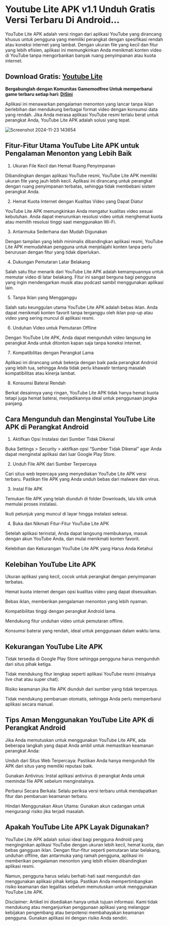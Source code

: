# Youtube Lite APK v1.1 Unduh Gratis Versi Terbaru Di Android...
YouTube Lite APK adalah versi ringan dari aplikasi YouTube yang dirancang khusus untuk pengguna yang memiliki perangkat dengan spesifikasi rendah atau koneksi internet yang lambat. Dengan ukuran file yang kecil dan fitur yang lebih efisien, aplikasi ini memungkinkan Anda menikmati konten video di YouTube tanpa mengorbankan banyak ruang penyimpanan atau kuota internet.

## Download Gratis: [Youtube Lite](https://bit.ly/40tdpqq)

**Bergabunglah dengan Komunitas Gamemodfree Untuk memperbarui game terbaru setiap hari: [Di ​​Sini](https://t.me/gamemodfreecom)**

Aplikasi ini menawarkan pengalaman menonton yang lancar tanpa iklan berlebihan dan mendukung berbagai format video dengan konsumsi data yang rendah. Jika Anda merasa aplikasi YouTube resmi terlalu berat untuk perangkat Anda, YouTube Lite APK adalah solusi yang tepat.

![Screenshot 2024-11-23 143654](https://github.com/user-attachments/assets/8f131a0c-8c13-43bc-9323-b59253b081f6)


## Fitur-Fitur Utama YouTube Lite APK untuk Pengalaman Menonton yang Lebih Baik

1. Ukuran File Kecil dan Hemat Ruang Penyimpanan

Dibandingkan dengan aplikasi YouTube resmi, YouTube Lite APK memiliki ukuran file yang jauh lebih kecil. Aplikasi ini dirancang untuk perangkat dengan ruang penyimpanan terbatas, sehingga tidak membebani sistem perangkat Anda.

2. Hemat Kuota Internet dengan Kualitas Video yang Dapat Diatur

YouTube Lite APK memungkinkan Anda mengatur kualitas video sesuai kebutuhan. Anda dapat menurunkan resolusi video untuk menghemat kuota atau memilih resolusi tinggi saat menggunakan Wi-Fi.

3. Antarmuka Sederhana dan Mudah Digunakan

Dengan tampilan yang lebih minimalis dibandingkan aplikasi resmi, YouTube Lite APK memudahkan pengguna untuk menjelajahi konten tanpa perlu berurusan dengan fitur yang tidak diperlukan.

4. Dukungan Pemutaran Latar Belakang

Salah satu fitur menarik dari YouTube Lite APK adalah kemampuannya untuk memutar video di latar belakang. Fitur ini sangat berguna bagi pengguna yang ingin mendengarkan musik atau podcast sambil menggunakan aplikasi lain.

5. Tanpa Iklan yang Mengganggu

Salah satu keunggulan utama YouTube Lite APK adalah bebas iklan. Anda dapat menikmati konten favorit tanpa terganggu oleh iklan pop-up atau video yang sering muncul di aplikasi resmi.

6. Unduhan Video untuk Pemutaran Offline

Dengan YouTube Lite APK, Anda dapat mengunduh video langsung ke perangkat Anda untuk ditonton kapan saja tanpa koneksi internet.

7. Kompatibilitas dengan Perangkat Lama

Aplikasi ini dirancang untuk bekerja dengan baik pada perangkat Android yang lebih tua, sehingga Anda tidak perlu khawatir tentang masalah kompatibilitas atau kinerja lambat.

8. Konsumsi Baterai Rendah

Berkat desainnya yang ringan, YouTube Lite APK tidak hanya hemat kuota tetapi juga hemat baterai, menjadikannya ideal untuk penggunaan jangka panjang.

## Cara Mengunduh dan Menginstal YouTube Lite APK di Perangkat Android

1. Aktifkan Opsi Instalasi dari Sumber Tidak Dikenal

Buka Settings > Security > aktifkan opsi “Sumber Tidak Dikenal” agar Anda dapat menginstal aplikasi dari luar Google Play Store.

2. Unduh File APK dari Sumber Terpercaya

Cari situs web tepercaya yang menyediakan YouTube Lite APK versi terbaru. Pastikan file APK yang Anda unduh bebas dari malware dan virus.

3. Instal File APK

Temukan file APK yang telah diunduh di folder Downloads, lalu klik untuk memulai proses instalasi.

Ikuti petunjuk yang muncul di layar hingga instalasi selesai.

4. Buka dan Nikmati Fitur-Fitur YouTube Lite APK

Setelah aplikasi terinstal, Anda dapat langsung membukanya, masuk dengan akun YouTube Anda, dan mulai menikmati konten favorit.

Kelebihan dan Kekurangan YouTube Lite APK yang Harus Anda Ketahui

## Kelebihan YouTube Lite APK

Ukuran aplikasi yang kecil, cocok untuk perangkat dengan penyimpanan terbatas.

Hemat kuota internet dengan opsi kualitas video yang dapat disesuaikan.

Bebas iklan, memberikan pengalaman menonton yang lebih nyaman.

Kompatibilitas tinggi dengan perangkat Android lama.

Mendukung fitur unduhan video untuk pemutaran offline.

Konsumsi baterai yang rendah, ideal untuk penggunaan dalam waktu lama.

## Kekurangan YouTube Lite APK

Tidak tersedia di Google Play Store sehingga pengguna harus mengunduh dari situs pihak ketiga.

Tidak mendukung fitur lengkap seperti aplikasi YouTube resmi (misalnya live chat atau super chat).

Risiko keamanan jika file APK diunduh dari sumber yang tidak terpercaya.

Tidak mendukung pembaruan otomatis, sehingga Anda perlu memperbarui aplikasi secara manual.

## Tips Aman Menggunakan YouTube Lite APK di Perangkat Android

Jika Anda memutuskan untuk menggunakan YouTube Lite APK, ada beberapa langkah yang dapat Anda ambil untuk memastikan keamanan perangkat Anda:

Unduh dari Situs Web Terpercaya: Pastikan Anda hanya mengunduh file APK dari situs yang memiliki reputasi baik.

Gunakan Antivirus: Instal aplikasi antivirus di perangkat Anda untuk memindai file APK sebelum menginstalnya.

Perbarui Secara Berkala: Selalu periksa versi terbaru untuk mendapatkan fitur dan pembaruan keamanan terbaru.

Hindari Menggunakan Akun Utama: Gunakan akun cadangan untuk mengurangi risiko jika terjadi masalah.

## Apakah YouTube Lite APK Layak Digunakan?

YouTube Lite APK adalah solusi ideal bagi pengguna Android yang menginginkan aplikasi YouTube dengan ukuran lebih kecil, hemat kuota, dan bebas gangguan iklan. Dengan fitur-fitur seperti pemutaran latar belakang, unduhan offline, dan antarmuka yang ramah pengguna, aplikasi ini memberikan pengalaman menonton yang lebih efisien dibandingkan aplikasi resmi.

Namun, pengguna harus selalu berhati-hati saat mengunduh dan menggunakan aplikasi pihak ketiga. Pastikan Anda mempertimbangkan risiko keamanan dan legalitas sebelum memutuskan untuk menggunakan YouTube Lite APK.

Disclaimer: Artikel ini disediakan hanya untuk tujuan informasi. Kami tidak mendukung atau menganjurkan penggunaan aplikasi yang melanggar kebijakan pengembang atau berpotensi membahayakan keamanan pengguna. Gunakan aplikasi ini dengan risiko Anda sendiri.
